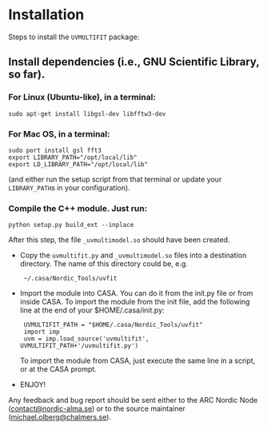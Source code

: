 # Installation

Steps to install the `UVMULTIFIT` package:

## Install dependencies (i.e., GNU Scientific Library, so far).

### For Linux (Ubuntu-like), in a terminal:

    sudo apt-get install libgsl-dev libfftw3-dev

### For Mac OS, in a terminal:

    sudo port install gsl fft3
    export LIBRARY_PATH="/opt/local/lib"
    export LD_LIBRARY_PATH="/opt/local/lib"

(and either run the setup script from that terminal or update your
`LIBRARY_PATH`s in your configuration).

### Compile the C++ module. Just run:

    python setup.py build_ext --inplace

After this step, the file `_uvmultimodel.so` should have been created.

 * Copy the `uvmultifit.py` and `_uvmultimodel.so` files into a
   destination directory. The name of this directory could be, e.g.

        ~/.casa/Nordic_Tools/uvfit

 * Import the module into CASA. You can do it from the init.py file or
   from inside CASA. To import the module from the init file, add the
   following line at the end of your $HOME/.casa/init.py:

        UVMULTIFIT_PATH = "$HOME/.casa/Nordic_Tools/uvfit"
        import imp
        uvm = imp.load_source('uvmultifit', UVMULTIFIT_PATH+'/uvmultifit.py')

   To import the module from CASA, just execute the same line in a script,
   or at the CASA prompt.

 * ENJOY!

Any feedback and bug report should be sent either to the ARC Nordic
Node (contact@nordic-alma.se) or to the source maintainer
(michael.olberg@chalmers.se).
